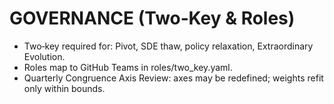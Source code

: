 # GOVERNANCE (Two‑Key & Roles)

- Two‑key required for: Pivot, SDE thaw, policy relaxation, Extraordinary Evolution.
- Roles map to GitHub Teams in roles/two_key.yaml.
- Quarterly Congruence Axis Review: axes may be redefined; weights refit only within bounds.
